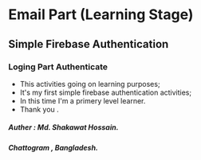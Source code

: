 # Email Part (Learning Stage)
## Simple Firebase Authentication



### Loging Part Authenticate

- This activities going on learning purposes;
- It's my first simple firebase authentication activities;
- In this time I'm a primery level learner. 
- Thank you . 

##### Auther : Md. Shakawat Hossain.
##### Chattogram , Bangladesh. 
